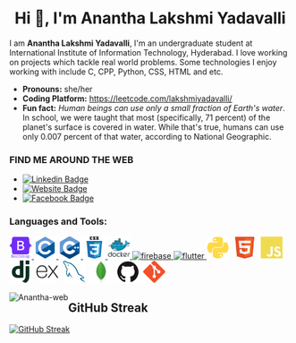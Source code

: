 <h1 align="center">Hi 👋, I'm Anantha Lakshmi Yadavalli</h1>

  I am **Anantha Lakshmi Yadavalli**, I'm an undergraduate student at International Institute of Information Technology, Hyderabad. I love working on projects which tackle real world problems. Some technologies I enjoy working with include C, CPP, Python, CSS, HTML and etc.
  
*  **Pronouns:** she/her
*  **Coding Platform:** https://leetcode.com/lakshmiyadavalli/
*  **Fun fact:**  *Human beings can use only a small fraction of Earth's water*. In school, we were taught that most (specifically, 71 percent) of the planet's surface is covered in water. While that's true, humans can use only 0.007 percent of that water, according to National Geographic.

### FIND ME AROUND THE WEB
* [![Linkedin Badge](https://img.shields.io/badge/-LinkedIn-0e76a8?style=flat-square&logo=Linkedin&logoColor=white)](https://www.linkedin.com/in/anantha-lakshmi-yadavalli-5aa7a2212/)
* [![Website Badge](https://img.shields.io/badge/Website-3b5998?style=flat-square&logo=google-chrome&logoColor=white)](https://leetcode.com/lakshmiyadavalli/)
* [![Facebook Badge](https://img.shields.io/badge/-Facebook-0088cc?style=flat-square&logo=Facebook&logoColor=white)](https://www.facebook.com/ananthalakshmi.yadavalli)


<h3 align="left">Languages and Tools:</h3>
<p align="left">   <a href="https://getbootstrap.com" target="_blank" rel="noreferrer"> <img src="https://raw.githubusercontent.com/devicons/devicon/master/icons/bootstrap/bootstrap-plain-wordmark.svg" alt="bootstrap" width="40" height="40"/> </a> <a href="https://www.cprogramming.com/" target="_blank" rel="noreferrer"> <img src="https://raw.githubusercontent.com/devicons/devicon/master/icons/c/c-original.svg" alt="c" width="40" height="40"/> </a>  <a href="https://www.w3schools.com/cpp/" target="_blank" rel="noreferrer"> <img src="https://raw.githubusercontent.com/devicons/devicon/master/icons/cplusplus/cplusplus-original.svg" alt="cplusplus" width="40" height="40"/> </a> <a href="https://www.w3schools.com/css/" target="_blank" rel="noreferrer"> <img src="https://raw.githubusercontent.com/devicons/devicon/master/icons/css3/css3-original-wordmark.svg" alt="css3" width="40" height="40"/> </a>  <a href="https://www.docker.com/" target="_blank" rel="noreferrer"> <img src="https://raw.githubusercontent.com/devicons/devicon/master/icons/docker/docker-original-wordmark.svg" alt="docker" width="40" height="40"/> </a>  <a href="https://firebase.google.com/" target="_blank" rel="noreferrer"> <img src="https://www.vectorlogo.zone/logos/firebase/firebase-icon.svg" alt="firebase" width="40" height="40"/> </a> <a href="https://flutter.dev" target="_blank" rel="noreferrer"> <img src="https://www.vectorlogo.zone/logos/flutterio/flutterio-icon.svg" alt="flutter" width="40" height="40"/> </a>  <img src="https://github.com/devicons/devicon/blob/master/icons/python/python-plain.svg" title="Boot" alt="Boot" width="40" height="40"/>&nbsp; <img src="https://github.com/devicons/devicon/blob/master/icons/html5/html5-original.svg" title="Boot" alt="Boot" width="40" height="40"/>&nbsp;
  <img src="https://github.com/devicons/devicon/blob/master/icons/javascript/javascript-plain.svg" title="Boot" alt="Boot" width="40" height="40"/>&nbsp;
  <img src="https://github.com/devicons/devicon/blob/master/icons/django/django-plain.svg" title="Boot" alt="Boot" width="40" height="40"/>&nbsp;
  <img src="https://github.com/devicons/devicon/blob/master/icons/express/express-original.svg" title="Boot" alt="Boot" width="40" height="40"/>&nbsp;
  <img src="https://github.com/devicons/devicon/blob/master/icons/mysql/mysql-plain.svg" title="Boot" alt="Boot" width="40" height="40"/>&nbsp;
  <img src="https://github.com/devicons/devicon/blob/master/icons/mongodb/mongodb-original.svg" title="Boot" alt="Boot" width="40" height="40"/>&nbsp; 
  <img src="https://github.com/devicons/devicon/blob/master/icons/github/github-original.svg" title="Boot" alt="Boot" width="40" height="40"/>&nbsp;
  <img src="https://github.com/devicons/devicon/blob/master/icons/git/git-original.svg" title="Boot" alt="Boot" width="40" height="40"/>&nbsp;</p>
<p><img align="left" src="https://github-readme-stats.vercel.app/api/top-langs?username=Anantha-web&show_icons=true&locale=en&layout=compact" alt="Anantha-web" /></p>

## GitHub Streak
[![GitHub Streak](https://github-readme-streak-stats.herokuapp.com?user=Anantha-web&theme=radical&border_radius=5.5)](https://github.com/Anantha-web)


